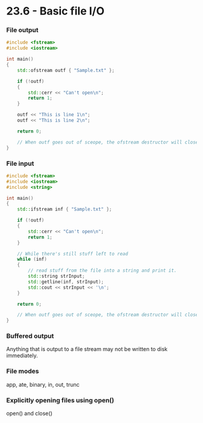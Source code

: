 # 23.6 - Basic file I/O

### File output

```c++
#include <fstream>
#include <iostream>

int main()
{
    std::ofstream outf { "Sample.txt" };

    if (!outf)
    {
        std::cerr << "Can't open\n";
        return 1;
    }

    outf << "This is line 1\n";
    outf << "This is line 2\n";

    return 0;

    // When outf goes out of sceope, the ofstream destructor will close the file
}
```

### File input

```c++
#include <fstream>
#include <iostream>
#include <string>

int main()
{
    std::ifstream inf { "Sample.txt" };

    if (!outf)
    {
        std::cerr << "Can't open\n";
        return 1;
    }

    // While there's still stuff left to read
    while (inf)
    {
        // read stuff from the file into a string and print it.
        std::string strInput;
        std::getline(inf, strInput);
        std::cout << strInput << '\n';
    }

    return 0;

    // When outf goes out of sceope, the ofstream destructor will close the file
}
```

### Buffered output
Anything that is output to a file stream may not be written to disk immediately.

### File modes
app, ate, binary, in, out, trunc

### Explicitly opening files using open()
open() and close()
